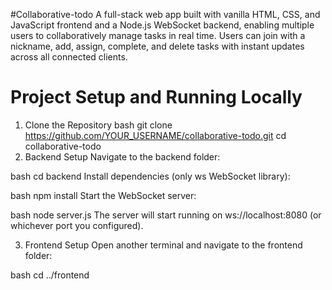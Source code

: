 #Collaborative-todo
A full-stack web app built with vanilla HTML, CSS, and JavaScript frontend and a Node.js WebSocket backend, enabling multiple users to collaboratively manage tasks in real time. Users can join with a nickname, add, assign, complete, and delete tasks with instant updates across all connected clients.

# Project Setup and Running Locally
1. Clone the Repository
bash
git clone https://github.com/YOUR_USERNAME/collaborative-todo.git
cd collaborative-todo
2. Backend Setup
Navigate to the backend folder:

bash
cd backend
Install dependencies (only ws WebSocket library):

bash
npm install
Start the WebSocket server:

bash
node server.js
The server will start running on ws://localhost:8080 (or whichever port you configured).

3. Frontend Setup
Open another terminal and navigate to the frontend folder:

bash
cd ../frontend
